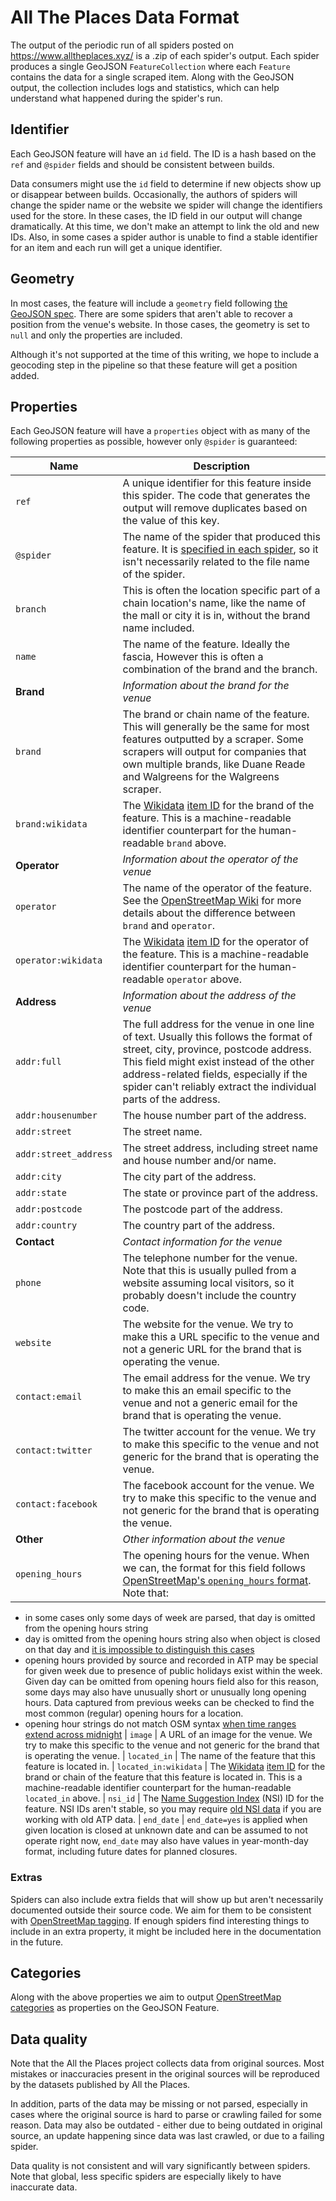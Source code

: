 # All The Places Data Format

The output of the periodic run of all spiders posted on https://www.alltheplaces.xyz/ is a .zip of each spider's output. Each spider produces a single GeoJSON `FeatureCollection` where each `Feature` contains the data for a single scraped item. Along with the GeoJSON output, the collection includes logs and statistics, which can help understand what happened during the spider's run.

## Identifier

Each GeoJSON feature will have an `id` field. The ID is a hash based on the `ref` and `@spider` fields and should be consistent between builds.

Data consumers might use the `id` field to determine if new objects show up or disappear between builds. Occasionally, the authors of spiders will change the spider name or the website we spider will change the identifiers used for the store. In these cases, the ID field in our output will change dramatically. At this time, we don't make an attempt to link the old and new IDs. Also, in some cases a spider author is unable to find a stable identifier for an item and each run will get a unique identifier.

## Geometry

In most cases, the feature will include a `geometry` field following [the GeoJSON spec](https://tools.ietf.org/html/rfc7946#section-3.1). There are some spiders that aren't able to recover a position from the venue's website. In those cases, the geometry is set to `null` and only the properties are included.

Although it's not supported at the time of this writing, we hope to include a geocoding step in the pipeline so that these feature will get a position added.

## Properties

Each GeoJSON feature will have a `properties` object with as many of the following properties as possible, however only `@spider` is guaranteed:

| Name                  | Description |
|-----------------------|---|
| `ref`                 | A unique identifier for this feature inside this spider. The code that generates the output will remove duplicates based on the value of this key.
| `@spider`             | The name of the spider that produced this feature. It is [specified in each spider](https://github.com/alltheplaces/alltheplaces/blob/11d9be56515ef0f6419e001b1950f69d28d4f400/locations/spiders/apple.py#L9), so it isn't necessarily related to the file name of the spider.
| `branch`              | This is often the location specific part of a chain location's name, like the name of the mall or city it is in, without the brand name included.
| `name`                | The name of the feature. Ideally the fascia, However this is often a combination of the brand and the branch.
| **Brand**             | _Information about the brand for the venue_
| `brand`               | The brand or chain name of the feature. This will generally be the same for most features outputted by a scraper. Some scrapers will output for companies that own multiple brands, like Duane Reade and Walgreens for the Walgreens scraper.
| `brand:wikidata`      | The [Wikidata](https://www.wikidata.org/wiki/Wikidata:Main_Page) [item ID](https://www.wikidata.org/wiki/Help:Items) for the brand of the feature. This is a machine-readable identifier counterpart for the human-readable `brand` above.
| **Operator**          | _Information about the operator of the venue_
| `operator`            | The name of the operator of the feature. See the [OpenStreetMap Wiki](https://wiki.openstreetmap.org/wiki/Key:operator) for more details about the difference between `brand` and `operator`.
| `operator:wikidata`   | The [Wikidata](https://www.wikidata.org/wiki/Wikidata:Main_Page) [item ID](https://www.wikidata.org/wiki/Help:Items) for the operator of the feature. This is a machine-readable identifier counterpart for the human-readable `operator` above.
| **Address**           | _Information about the address of the venue_
| `addr:full`           | The full address for the venue in one line of text. Usually this follows the format of street, city, province, postcode address. This field might exist instead of the other address-related fields, especially if the spider can't reliably extract the individual parts of the address.
| `addr:housenumber`    | The house number part of the address.
| `addr:street`         | The street name.
| `addr:street_address` | The street address, including street name and house number and/or name.
| `addr:city`           | The city part of the address.
| `addr:state`          | The state or province part of the address.
| `addr:postcode`       | The postcode part of the address.
| `addr:country`        | The country part of the address.
| **Contact**           | _Contact information for the venue_
| `phone`               | The telephone number for the venue. Note that this is usually pulled from a website assuming local visitors, so it probably doesn't include the country code.
| `website`             | The website for the venue. We try to make this a URL specific to the venue and not a generic URL for the brand that is operating the venue.
| `contact:email`       | The email address for the venue. We try to make this an email specific to the venue and not a generic email for the brand that is operating the venue.
| `contact:twitter`     | The twitter account for the venue. We try to make this specific to the venue and not generic for the brand that is operating the venue.
| `contact:facebook`    | The facebook account for the venue. We try to make this specific to the venue and not generic for the brand that is operating the venue.
| **Other**             | _Other information about the venue_
| `opening_hours`       | The opening hours for the venue. When we can, the format for this field follows [OpenStreetMap's `opening_hours` format](https://wiki.openstreetmap.org/wiki/Key:opening_hours#Examples). Note that:
* in some cases only some days of week are parsed, that day is omitted from the opening hours string
* day is omitted from the opening hours string also when object is closed on that day and [it is impossible to distinguish this cases](https://github.com/alltheplaces/alltheplaces/issues/6943)
* opening hours provided by source and recorded in ATP may be special for given week due to presence of public holidays exist within the week. Given day can be omitted from opening hours field also for this reason, some days may also have unusually short or unusually long opening hours. Data captured from previous weeks can be checked to find the most common (regular) opening hours for a location.
* opening hour strings do not match OSM syntax [when time ranges extend across midnight](https://github.com/alltheplaces/alltheplaces/discussions/4959)
| `image`               | A URL of an image for the venue. We try to make this specific to the venue and not generic for the brand that is operating the venue.
| `located_in`          | The name of the feature that this feature is located in.
| `located_in:wikidata` | The [Wikidata](https://www.wikidata.org/wiki/Wikidata:Main_Page) [item ID](https://www.wikidata.org/wiki/Help:Items) for the brand or chain of the feature that this feature is located in. This is a machine-readable identifier counterpart for the human-readable `located_in` above.
| `nsi_id`              | The [Name Suggestion Index](https://nsi.guide/) (NSI) ID for the feature. NSI IDs aren't stable, so you may require [old NSI data](https://github.com/osmlab/name-suggestion-index/tree/main/dist) if you are working with old ATP data.
| `end_date`            | `end_date=yes` is applied when given location is closed at unknown date and can be assumed to not operate right now, `end_date` may also have values in year-month-day format, including future dates for planned closures.

### Extras

Spiders can also include extra fields that will show up but aren't necessarily documented outside their source code.
We aim for them to be consistent with [OpenStreetMap tagging](https://wiki.openstreetmap.org/wiki/Main_Page).
If enough spiders find interesting things to include in an extra property, it might be included here in the documentation in the future.

## Categories

Along with the above properties we aim to output [OpenStreetMap categories](https://wiki.openstreetmap.org/wiki/Map_features) as properties on the GeoJSON Feature.

## Data quality

Note that the All the Places project collects data from original sources. Most mistakes or inaccuracies present in the original sources will be reproduced by the datasets published by All the Places.

In addition, parts of the data may be missing or not parsed, especially in cases where the original source is hard to parse or crawling failed for some reason. Data may also be outdated - either due to being outdated in original source, an update happening since data was last crawled, or due to a failing spider.

Data quality is not consistent and will vary significantly between spiders. Note that global, less specific spiders are especially likely to have inaccurate data.
